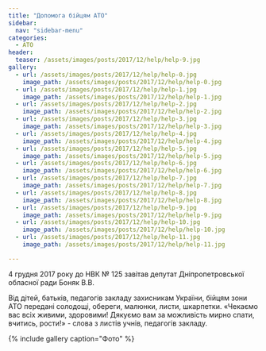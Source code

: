 ```yaml
---
title: "Допомога бійцям АТО"
sidebar:
  nav: "sidebar-menu"
categories:
  - ATO
header:
  teaser: /assets/images/posts/2017/12/help/help-9.jpg
gallery:
  - url: /assets/images/posts/2017/12/help/help-0.jpg
    image_path: /assets/images/posts/2017/12/help/help-0.jpg
  - url: /assets/images/posts/2017/12/help/help-1.jpg
    image_path: /assets/images/posts/2017/12/help/help-1.jpg
  - url: /assets/images/posts/2017/12/help/help-2.jpg
    image_path: /assets/images/posts/2017/12/help/help-2.jpg
  - url: /assets/images/posts/2017/12/help/help-3.jpg
    image_path: /assets/images/posts/2017/12/help/help-3.jpg
  - url: /assets/images/posts/2017/12/help/help-4.jpg
    image_path: /assets/images/posts/2017/12/help/help-4.jpg
  - url: /assets/images/posts/2017/12/help/help-5.jpg
    image_path: /assets/images/posts/2017/12/help/help-5.jpg
  - url: /assets/images/posts/2017/12/help/help-6.jpg
    image_path: /assets/images/posts/2017/12/help/help-6.jpg
  - url: /assets/images/posts/2017/12/help/help-7.jpg
    image_path: /assets/images/posts/2017/12/help/help-7.jpg
  - url: /assets/images/posts/2017/12/help/help-8.jpg
    image_path: /assets/images/posts/2017/12/help/help-8.jpg
  - url: /assets/images/posts/2017/12/help/help-9.jpg
    image_path: /assets/images/posts/2017/12/help/help-9.jpg
  - url: /assets/images/posts/2017/12/help/help-10.jpg
    image_path: /assets/images/posts/2017/12/help/help-10.jpg
  - url: /assets/images/posts/2017/12/help/help-11.jpg
    image_path: /assets/images/posts/2017/12/help/help-11.jpg

---
```


4 грудня 2017 року до НВК № 125 завітав депутат Дніпропетровської обласної ради Боняк В.В.

Від дітей, батьків, педагогів закладу захисникам України, бійцям зони АТО передані солодощі, обереги, малюнки, листи, шкарпетки. «Чекаємо вас всіх живими, здоровими! Дякуємо вам за можливість мирно спати, вчитись, рости!» - слова з листів учнів, педагогів закладу.

{% include gallery caption="Фото" %}
